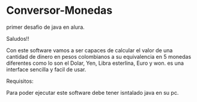 # Conversor-Monedas
primer desafio de java en alura.

Saludos!!

Con este software vamos a ser capaces de calcular el valor de una cantidad de dinero en pesos colombianos
a su equivalencia en 5 monedas diferentes como lo son el Dolar, Yen, Libra esterlina, Euro y won.
es una interface sencilla y facil de usar.

Requisitos:

Para poder ejecutar este software debe tener isntalado java en su pc.

